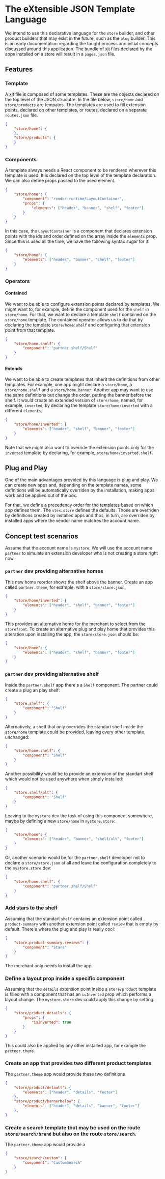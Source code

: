 # The eXtensible JSON Template Language

We intend to use this declarative language for the `store` builder, and other product builders that may exist in the future, such as the `blog` builder. This is an early documentation regarding the tought process and initial concepts discussed around this application. The bundle of xjt files declared by the apps installed on a store will result in a `pages.json` file.

## Features

### Template

A xjt file is composed of some templates. These are the objects declared on the top level of the JSON strucutre. In the file below, `store/home` and `store/products` are tempates. The templates are used to fill extension points, declared on other templates, or routes, declared on a separate `routes.json` file.

```json
{
    "store/home": {
    },
    "store/products": {
    }
}
```

### Components

A template always needs a React component to be rendered wherever this template is used. It is declared on the top level of the template declaration. We can also define props passed to the used element.

```json
{
    "store/home": {
        "component": "render-runtime/LayoutContainer",
        "props": {
            "elements": ["header", "banner", "shelf", "footer"]
        }
    }
}
```

In this case, the `LayoutContainer` is a component that declares extension points with the ids and order defined on the array inside the `elements` prop. Since this is used all the time, we have the following syntax sugar for it:

```json
{
    "store/home": {
        "elements": ["header", "banner", "shelf", "footer"]
    }
}
```

### Operators

#### Contained

We want to be able to configure extension points declared by templates. We might want to, for example, define the component used for the `shelf` in `store/home`. For that, we want to declare a template `shelf` contained on the `store/home` template. The contained operator allows us to do that by declaring the template `store/home.shelf` and configuring that extension point from that template.

```json
{
    "store/home.shelf": {
        "component": "partner.shelf/Shelf"
    }
}
```

#### Extends

We want to be able to create templates that inherit the definitions from other templates. For example, one app might declare a `store/home`, a `store/home.shelf` and a `store/home.banner`. Another app may want to use the same definitions but change the order, putting the banner before the shelf. It would create an extended version of `store/home`, named, for example, `inverted`, by declaring the template `store/home/inverted` with a different `elements`.

```json
{
    "store/home/inverted": {
        "elements": ["header", "shelf", "banner", "footer"]
    }
}
```

Note that we might also want to override the extension points only for the `inverted` template by declaring, for example, `store/home/inverted.shelf`.

## Plug and Play

One of the main advantages provided by this language is plug and play. We can create new apps and, depending on the template names, some definitions will be automatically overriden by the installation, making apps work and be applied out of the box.

For that, we define a precedency order for the templates based on which app defines them. The `vtex.store` defines the defaults. Those are overriden by definitions created by installed apps and thos, in turn, are overriden by installed apps where the vendor name matches the account name.

## Concept test scenarios

Assume that the account name is `mystore`. We will use the account name `partner` to simulate an extension developer who is not creating a store right now.

### `partner` dev providing alternative homes

This new home reorder shows the shelf above the banner. Create an app called `partner.theme`, for example, with a `store/store.json`:

```json
{
    "store/home/inverted": {
        "elements": ["header", "shelf", "banner", "footer"]
    }
}
```

This provides an alternative home for the merchant to select from the `storefront`. To create an alternative plug and play home that provides this alteration upon installing the app, the `store/store.json` should be:

```json
{
    "store/home": {
        "elements": ["header", "shelf", "banner", "footer"]
    }
}
```

### `partner` dev providing alternative shelf

Inside the `partner.shelf` app there's a `Shelf` component. The partner could create a plug an play shelf:

```json
{
    "store.shelf": {
        "component": "Shelf"
    }
}
```

Alternatively, a shelf that only overrides the standart shelf inside the `store/home` template could be provided, leaving every other template unchanged:

```json
{
    "store/home.shelf": {
        "component": "Shelf"
    }
}
```

Another possibility would be to provide an extension of the standart shelf which would not be used anywhere when simply installed:

```json
{
    "store.shelf/alt": {
        "component": "Shelf"
    }
}
```

Leaving to the `mystore` dev the task of using this component somewhere, maybe by defining a new `store/home` in `mystore.store`:

```json
{
    "store/home": {
        "elements": ["header", "banner", "shelf/alt", "footer"]
    }
}
```

Or, another scenario would be for the `partner.shelf` developer not to declare a `store/store.json` at all and leave the configuration completely to the `mystore.store` dev:

```json
{
    "store/home.shelf": {
        "component": "partner.shelf/Shelf"
    }
}
```

### Add stars to the shelf

Assuming that the standart `shelf` contains an extension point called `product-summary` with another extension point called `review` that is empty by default. There's where the plug and play is really cool:

```json
{
    "store.product-summary.reviews": {
        "component": "Stars"
    }
}
```

The merchant only needs to install the app.

### Define a layout prop inside a specific component

Assuming that the `details` extension point inside a `store/product` template is filled with a component that has an `isInverted` prop which performs a layout change. The `mystore.store` dev could apply this change by setting:

```json
{
    "store/product.details": {
        "props": {
            "isInverted": true
        }
    }
}
```

This could also be applied by any other installed app, for example the `partner.theme`.

### Create an app that provides two different product templates

The `partner.theme` app would provide these two definitions

```json
{
    "store/product/default": {
        "elements": ["header", "details", "footer"]
    },
    "store/product/bannerbelow": {
        "elements": ["header", "details", "banner", "footer"]
    },
}
```

### Create a search template that may be used on the route `store/search/brand` but also on the route `store/search`.

The `partner.theme` app would provide a

```json
{
    "store/search/custom": {
        "component": "CustomSearch"
    }
}
```
